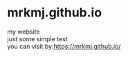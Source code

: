 # mrkmj.github.io
my website</br>
just some simple test</br>
you can visit by:https://mrkmj.github.io/
